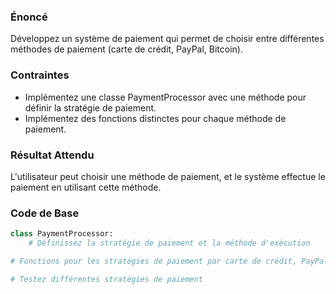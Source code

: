 ### Énoncé

Développez un système de paiement qui permet de choisir entre différentes méthodes de paiement (carte de crédit, PayPal, Bitcoin).

### Contraintes

- Implémentez une classe PaymentProcessor avec une méthode pour définir la stratégie de paiement.
- Implémentez des fonctions distinctes pour chaque méthode de paiement.

### Résultat Attendu

L'utilisateur peut choisir une méthode de paiement, et le système effectue le paiement en utilisant cette méthode.

### Code de Base

```python
class PaymentProcessor:
    # Définissez la stratégie de paiement et la méthode d'exécution

# Fonctions pour les stratégies de paiement par carte de crédit, PayPal et Bitcoin

# Testez différentes stratégies de paiement
```